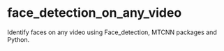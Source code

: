 # face_detection_on_any_video
Identify faces on any video using Face_detection, MTCNN packages and Python.
